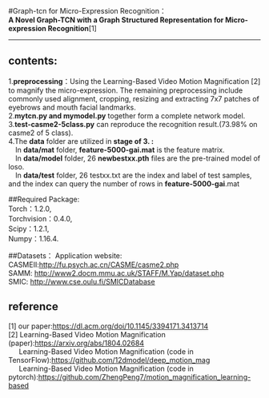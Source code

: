 #Graph-tcn for Micro-Expression Recognition：  
__A Novel Graph-TCN with a Graph Structured Representation for Micro-expression Recognition__[1]

-------------------------------------------------------------------------------------------------------------------
## contents:  
1.__preprocessing__：Using the Learning-Based Video Motion Magnification [2] to magnify the micro-expression. The remaining preprocessing include commonly used alignment, cropping, resizing and extracting 7x7 patches of eyebrows and mouth facial landmarks.  
2.__mytcn.py and mymodel.py__ together form a complete network model.  
3.__test-casme2-5class.py__ can reproduce the recognition result.(73.98% on casme2 of 5 class).  
4.The __data__ folder are utilized in __stage of 3. :__  
&#8195;In __data/mat__ folder, __feature-5000-gai.mat__  is the feature matrix.  
&#8195;In __data/model__ folder, 26 __newbestxx.pth__ files are the pre-trained model of loso.  
&#8195;In __data/test__ folder, 26 testxx.txt are the index and label of test samples, and the index can query the number of rows in __feature-5000-gai__.mat

##Required Package:  
Torch：1.2.0,    
Torchvision：0.4.0,  
Scipy：1.2.1,  
Numpy：1.16.4.  

##Datasets：
Application website:  
CASMEII:http://fu.psych.ac.cn/CASME/casme2.php  
SAMM: http://www2.docm.mmu.ac.uk/STAFF/M.Yap/dataset.php  
SMIC: http://www.cse.oulu.fi/SMICDatabase  

## reference
[1] our paper:<https://dl.acm.org/doi/10.1145/3394171.3413714>   
[2] Learning-Based Video Motion Magnification (paper):<https://arxiv.org/abs/1804.02684>  
&#8195;&#8194;Learning-Based Video Motion Magnification (code in TensorFlow):<https://github.com/12dmodel/deep_motion_mag>  
&#8195;&#8194;Learning-Based Video Motion Magnification (code in pytorch):<https://github.com/ZhengPeng7/motion_magnification_learning-based>  
